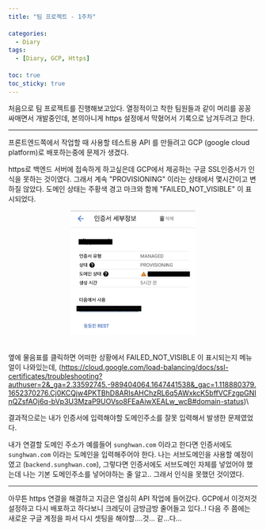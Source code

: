 ```yaml
---
title: "팀 프로젝트 - 1주차"

categories:
  - Diary
tags:
  - [Diary, GCP, Https]

toc: true
toc_sticky: true
---
```


처음으로 팀 프로젝트를 진행해보고있다.
열정적이고 착한 팀원들과 같이 머리를 꽁꽁 싸매면서 개발중인데, 본의아니게 https 설정에서 막혔어서 기록으로 남겨두려고 한다.

---

프론트엔드쪽에서 작업할 때 사용할 테스트용 API 를 만들려고 GCP (google cloud platform)로 배포하는중에 문제가 생겼다.

https로 백엔드 서버에 접속하게 하고싶은데 GCP에서 제공하는 구글 SSL인증서가 인식을 못하는 것이였다.
그래서 계속 "PROVISIONING" 이라는 상태에서 몇시간이고 변하질 않았다.
도메인 상태는 주황색 경고 마크와 함께 "FAILED_NOT_VISIBLE" 이 표시되었다.

<center>
<img src="../../assets/images/ssl%20%EC%9D%B8%EC%A6%9D%EC%84%9C.jpg" width="50%"/>
</center>
<br>

옆에 물음표를 클릭하면 어떠한 상황에서 FAILED_NOT_VISIBLE 이 표시되는지 메뉴얼이 나와있는데,
(https://cloud.google.com/load-balancing/docs/ssl-certificates/troubleshooting?authuser=2&_ga=2.33592745.-989404064.1647441538&_gac=1.118880379.1652370276.Cj0KCQjw4PKTBhD8ARIsAHChzRL6q5AWxkcK5bffVCFzgpGNInQZsfAOj6q-bVp3U3MzaP9UOVso8FEaAiwXEALw_wcB#domain-status)\

결과적으로는 내가 인증서에 입력해야할 도메인주소를 잘못 입력해서 발생한 문제였었다.

내가 연결할 도메인 주소가 예를들어 `sunghwan.com` 이라고 한다면 인증서에도 `sunghwan.com` 이라는 도메인을 입력해주어야 한다.
나는 서브도메인을 사용할 예정이였고 (`backend.sunghwan.com`), 그렇다면 인증서에도 서브도메인 자체를 넣었어야 했는데 나는 기본 도메인주소를 넣어야하는 줄 알고.. 그래서 인식을 못했던 것이였다.

---

아무튼 https 연결을 해결하고 지금은 열심히 API 작업에 들어갔다.
GCP에서 이것저것 설정하고 다시 배포하고 하다보니 크레딧이 금방금방 줄어들고 있다..!
다음 주 쯤에는 새로운 구글 계정을 파서 다시 셋팅을 해야할....것... 같...다...

